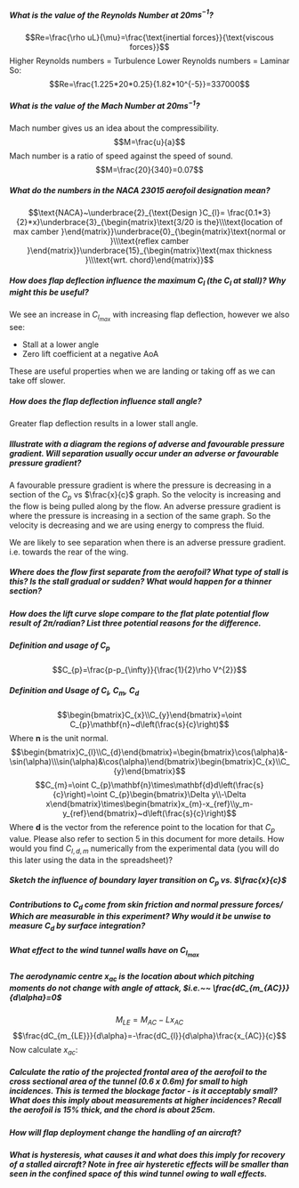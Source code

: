 ##### What is the value of the Reynolds Number at 20$ms^{-1}$?
$$Re=\frac{\rho uL}{\mu}=\frac{\text{inertial forces}}{\text{viscous forces}}$$
Higher Reynolds numbers = Turbulence
Lower Reynolds numbers = Laminar
So:
$$Re=\frac{1.225*20*0.25}{1.82*10^{-5}}=337000$$

##### What is the value of the Mach Number at 20$ms^{-1}$?
Mach number gives us an idea about the compressibility.
$$M=\frac{u}{a}$$
Mach number is a ratio of speed against the speed of sound.
$$M=\frac{20}{340}=0.07$$
##### What do the numbers in the NACA 23015 aerofoil designation mean?
$$\text{NACA}~\underbrace{2}_{\text{Design }C_{l}= \frac{0.1*3}{2}*x}\underbrace{3}_{\begin{matrix}\text{3/20 is the}\\\text{location of max camber }\end{matrix}}\underbrace{0}_{\begin{matrix}\text{normal or }\\\text{reflex camber }\end{matrix}}\underbrace{15}_{\begin{matrix}\text{max thickness }\\\text{wrt. chord}\end{matrix}}$$
##### How does flap deflection influence the maximum $C_{l}$ (the $C_{l}$ at stall)? Why might this be useful?
We see an increase in $C_{l_{max}}$ with increasing flap deflection, however we also see:
- Stall at a lower angle
- Zero lift coefficient at a negative AoA

These are useful properties when we are landing or taking off as we can take off slower.
##### How does the flap deflection influence stall angle?
Greater flap deflection results in a lower stall angle.
##### Illustrate with a diagram the regions of adverse and favourable pressure gradient. Will separation usually occur under an adverse or favourable pressure gradient?
A favourable pressure gradient is where the pressure is decreasing in a section of the $C_{p}$ vs $\frac{x}{c}$ graph. So the velocity is increasing and the flow is being pulled along by the flow.
An adverse pressure gradient is where the pressure is increasing in a section of the same graph. So the velocity is decreasing and we are using energy to compress the fluid.

We are likely to see separation when there is an adverse pressure gradient. i.e. towards the rear of the wing.
##### Where does the flow first separate from the aerofoil? What type of stall is this? Is the stall gradual or sudden? What would happen for a thinner section?


##### How does the lift curve slope compare to the flat plate potential flow result of $2\pi$/radian? List three potential reasons for the difference.
##### Definition and usage of $C_{p}$
$$C_{p}=\frac{p-p_{\infty}}{\frac{1}{2}\rho V^{2}}$$
##### Definition and Usage of $C_{l},~C_{m},~C_{d}$
$$\begin{bmatrix}C_{x}\\C_{y}\end{bmatrix}=\oint C_{p}\mathbf{n}~d\left(\frac{s}{c}\right)$$
Where $\mathbf{n}$ is the unit normal.
$$\begin{bmatrix}C_{l}\\C_{d}\end{bmatrix}=\begin{bmatrix}\cos(\alpha)&-\sin(\alpha)\\\sin(\alpha)&\cos(\alpha)\end{bmatrix}\begin{bmatrix}C_{x}\\C_{y}\end{bmatrix}$$
$$C_{m}=\oint C_{p}\mathbf{n}\times\mathbf{d}d\left(\frac{s}{c}\right)=\oint C_{p}\begin{bmatrix}\Delta y\\-\Delta x\end{bmatrix}\times\begin{bmatrix}x_{m}-x_{ref}\\y_m-y_{ref}\end{bmatrix}~d\left(\frac{s}{c}\right)$$
Where $\mathbf{d}$ is the vector from the reference point to the location for that $C_p$ value. Please also refer to section 5 in this document for more details. How would you find $C_{l,d,m}$ numerically from the experimental data (you will do this later using the data in the spreadsheet)?
##### Sketch the influence of boundary layer transition on $C_{p}$ vs. $\frac{x}{c}$
##### Contributions to $C_{d}$ come from skin friction and normal pressure forces/ Which are measurable in this experiment? Why would it be unwise to measure $C_{d}$ by surface integration?
##### What effect to the wind tunnel walls have on $C_{l_{max}}$
##### The aerodynamic centre $x_{ac}$ is the location about which pitching moments do not change with angle of attack, $i.e.~~ \frac{dC_{m_{AC}}}{d\alpha}=0$
$$M_{LE}=M_{AC}-Lx_{AC}$$
$$\frac{dC_{m_{LE}}}{d\alpha}=-\frac{dC_{l}}{d\alpha}\frac{x_{AC}}{c}$$
Now calculate $x_{ac}$:

##### Calculate the ratio of the projected frontal area of the aerofoil to the cross sectional area of the tunnel (0.6 x 0.6m) for small to high incidences. This is termed the blockage factor - is it acceptably small? What does this imply about measurements at higher incidences? Recall the aerofoil is 15% thick, and the chord is about 25cm.
##### How will flap deployment change the handling of an aircraft?
##### What is hysteresis, what causes it and what does this imply for recovery of a stalled aircraft? Note in free air hysteretic effects will be smaller than seen in the confined space of this wind tunnel owing to wall effects.